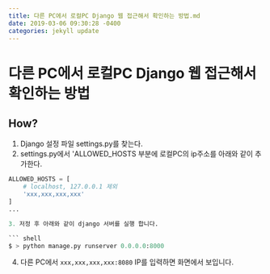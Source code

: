 ```yaml
---
title: 다른 PC에서 로컬PC Django 웹 접근해서 확인하는 방법.md
date: 2019-03-06 09:30:28 -0400
categories: jekyll update
---
```


# 다른 PC에서 로컬PC Django 웹 접근해서 확인하는 방법

## How?

1. Django 설정 파일 settings.py를 찾는다.
2. settings.py에서 'ALLOWED_HOSTS 부분에 로컬PC의 ip주소를 아래와 같이 추가한다.

``` python
ALLOWED_HOSTS = [
    # localhost, 127.0.0.1 제외 
    'xxx,xxx,xxx,xxx'
]
...

3. 저정 후 아래와 같이 django 서버를 실행 합니다.

``` shell
$ > python manage.py runserver 0.0.0.0:8000
```

4. 다른 PC에서 `xxx,xxx,xxx,xxx:8080` IP를 입력하면 화면에서 보입니다.